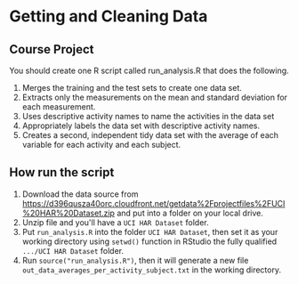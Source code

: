 # Getting and Cleaning Data

## Course Project

You should create one R script called run_analysis.R that does the following.

1. Merges the training and the test sets to create one data set.
2. Extracts only the measurements on the mean and standard deviation for each measurement.
3. Uses descriptive activity names to name the activities in the data set
4. Appropriately labels the data set with descriptive activity names.
5. Creates a second, independent tidy data set with the average of each variable for each activity and each subject.

## How run the script

1. Download the data source from https://d396qusza40orc.cloudfront.net/getdata%2Fprojectfiles%2FUCI%20HAR%20Dataset.zip and put into a folder on your local drive.
2. Unzip file and you'll have a ```UCI HAR Dataset``` folder.
3. Put ```run_analysis.R``` into the folder ```UCI HAR Dataset```, then set it as your working directory using ```setwd()``` function in RStudio the fully qualified ```.../UCI HAR Dataset``` folder.
3. Run ```source("run_analysis.R")```, then it will generate a new file ```out_data_averages_per_activity_subject.txt``` in the working directory.

